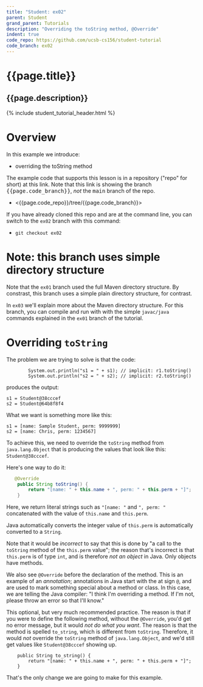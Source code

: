 ```yaml
---
title: "Student: ex02"
parent: Student
grand_parent: Tutorials
description: "Overriding the toString method, @Override"
indent: true
code_repo: https://github.com/ucsb-cs156/student-tutorial
code_branch: ex02
---
```


# {{page.title}} 
## {{page.description}}

{% include student_tutorial_header.html %}

# Overview

In this example we introduce:

* overriding the toString method

The example code that supports this lesson is in a repository ("repo" for short) at this link.  Note that this link is showing the branch <tt>{{page.code_branch}}</tt>, *not* the <tt>main</tt> branch of the repo.

* <{{page.code_repo}}/tree/{{page.code_branch}}>

If you have already cloned this repo and are at the command line, you can switch to the `ex02` branch with this command:

* `git checkout ex02`

# Note: this branch uses simple directory structure

Note that the `ex01` branch used the full Maven directory structure.  By constrast, this branch uses a simple plain directory structure, for contrast.

In `ex03` we'll explain more about the Maven directory structure.  For this branch, you can compile and run with with the simple `javac/java` commands explained in the `ex01` branch of the tutorial.

# Overriding `toString`

The problem we are trying to solve is that the code:

```
        System.out.println("s1 = " + s1); // implicit: r1.toString()
        System.out.println("s2 = " + s2); // implicit: r2.toString()
```

produces the output:

```
s1 = Student@38cccef
s2 = Student@64b8f8f4
```

What we want is something more like this:

```
s1 = [name: Sample Student, perm: 9999999]
s2 = [name: Chris, perm: 1234567]
```

To achieve this, we need to override the `toString` method from `java.lang.Object` that
is producing the values that look like this: `Student@38cccef`.

Here's one way to do it:

```java
   @Override
    public String toString() {
        return "[name: " + this.name + ", perm: " + this.perm + "]";
    }
```

Here, we return literal strings such as `"[name: "` and `", perm: "` concatenated with the value of `this.name` and `this.perm`.

Java automatically converts the integer value of `this.perm` is automatically converted to a `String`.

Note that it would
be *incorrect* to say that this is done by "a call to the `toString` method of the `this.perm` value"; the reason that's incorrect
is that `this.perm` is of type `int`, and is therefore *not an object* in Java.  Only objects have methods.

We also see `@Override` before the declaration of the method.  This is an example of an *annotation*; annotations in Java
start with the at sign `@`, and are used to mark something special about a method or class.   In this case, we are telling
the Java compiler: "I think I'm overriding a method.  If I'm not, please throw an error so that I'll know."

This optional, but very much recommended practice. The reason is that if you were to define the following
method, without the `@Override`, you'd get no error message, but it would *not do what you want*.  The reason
is that the method is spelled `to_string`, which is different from `toString`.   Therefore, it would *not*
override the `toString` method of `java.lang.Object`, and we'd still get values like `Student@38cccef` showing up.

```
    public String to_string() {
        return "[name: " + this.name + ", perm: " + this.perm + "]";
    }

```

That's the only change we are going to make for this example.

